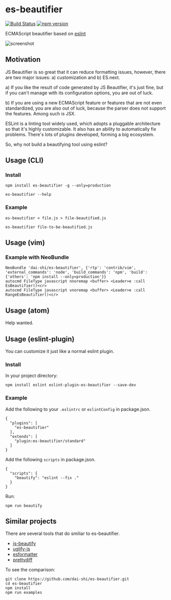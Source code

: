 # es-beautifier

[![Build Status](https://travis-ci.org/dai-shi/es-beautifier.svg?branch=master)](https://travis-ci.org/dai-shi/es-beautifier)
[![npm version](https://badge.fury.io/js/es-beautifier.svg)](https://badge.fury.io/js/es-beautifier)

ECMAScript beautifier based on [eslint](http://eslint.org/)

![screenshot](https://dai-shi.github.io/es-beautifier/images/screen01.png)

## Motivation

JS Beautifier is so great that it can reduce formatting issues, however,
there are two major issues: a) customization and b) ES.next.

a) If you like the result of code generated by JS Beautifier,
it's just fine, but if you can't manage with its configuration options,
you are out of luck.

b) If you are using a new ECMAScript feature or features that are not
even standardized, you are also out of luck, because the parser
does not support the features. Among such is JSX.

ESLint is a linting tool widely used, which adopts a pluggable
architecture so that it's highly customizable.
It also has an ability to automatically fix problems.
There's lots of plugins developed, forming a big ecosystem.

So, why not build a beautifying tool using eslint?

## Usage (CLI)

### Install

```
npm install es-beautifier -g --only=production
```

```
es-beautifier --help
```

### Example

```
es-beautifier < file.js > file-beautified.js
```

```
es-beautifier file-to-be-beautified.js
```

## Usage (vim)

### Example with NeoBundle

```
NeoBundle 'dai-shi/es-beautifier', {'rtp': 'contrib/vim', 'external_commands': 'node', 'build_commands': 'npm', 'build': {'others': 'npm install --only=production'}}
autocmd FileType javascript nnoremap <buffer> <Leader>e :call EsBeautifier()<cr>
autocmd FileType javascript vnoremap <buffer> <Leader>e :call RangeEsBeautifier()<cr>
```

## Usage (atom)

Help wanted.

## Usage (eslint-plugin)

You can customize it just like a normal eslint plugin.

### Install

In your project directory:

```
npm install eslint eslint-plugin-es-beautifier --save-dev
```

### Example

Add the following to your `.eslintrc` or `eslintConfig` in package.json.

```
{
  "plugins": [
    "es-beautifier"
  ],
  "extends": [
    "plugin:es-beautifier/standard"
  ]
}
```

Add the following `scripts` in package.json.

```
{
  "scripts": {
    "beautify": "eslint --fix ."
  }
}
```

Run:

```
npm run beautify
```

## Similar projects

There are several tools that do smiliar to es-beautifier.

- [js-beautify](https://github.com/beautify-web/js-beautify)
- [uglify-js](https://github.com/mishoo/UglifyJS2)
- [esformatter](https://github.com/millermedeiros/esformatter)
- [prettydiff](https://github.com/prettydiff/prettydiff)

To see the comparison:

```
git clone https://github.com/dai-shi/es-beautifier.git
cd es-beautifier
npm install
npm run examples
```
